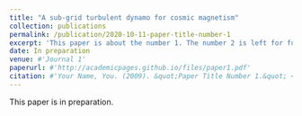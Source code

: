 ```yaml
---
title: "A sub-grid turbulent dynamo for cosmic magnetism"
collection: publications
permalink: /publication/2020-10-11-paper-title-number-1
excerpt: 'This paper is about the number 1. The number 2 is left for future work.'
date: In preparation
venue: #'Journal 1'
paperurl: #'http://academicpages.github.io/files/paper1.pdf'
citation: #'Your Name, You. (2009). &quot;Paper Title Number 1.&quot; <i>Journal 1</i>. 1(1).'
---
```

This paper is in preparation.
